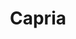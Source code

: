---
title: "Capria"
description: "Expert en outsourcing qui répond à vos besoins sur vos projets d’externalisation tout en respectant votre budget."
banner:
  title: Votre partenaire fiable et économique pour vos travaux d’externalisation
  content: Expert en outsourcing qui répond à vos besoins sur vos projets d’externalisation tout en respectant votre budget.
  image: /images/banner-art.png
  button:
    label: "Contactez Nous"
    link: "/contact"
    enable: true

# services
services:
  - title: "Capria Security"
    content: "Filiale du Groupe CAPRIA créée en 2022, CAPRIA Security est une agence de sécurité privée intervient dans les domaines de la Sûreté / Sécurité et de la protection rapprochée sis à Antananarivo."
    images:
      - "/images/security/siren.png"
      - "/images/security/police-dog.png"
      - "/images/security/police-car.png"
    button:
      enable: true
      label: Consulter
      link: /security

  - title: "Capria Agency"
    content: "Lorem ipsum dolor sit amet, consectetur adipiscing elit. Consequat tristique eget amet, tempus eu at consecttur. Leo facilisi nunc viverra tellus. Ac laoreet sit vel consquat. consectetur adipiscing elit. Consequat tristique eget amet, tempus eu at consecttur. Leo facilisi nunc viverra tellus. Ac laoreet sit vel consquat."
    images: 
      - "/images/agency/outsource.png"
      - "/images/agency/outsourcing.png"
    button:
      enable: true
      label: Consulter
      link: /agency
  
  - title: "Capria Tech"
    content: "Filiale du Groupe CAPRIA crée en 2022, CAPRIA TECH est une agence digitale qui dans le domaine du Web, Programmation, Developpement d'application, Maintenance Informatique, Systeme et Reseau."
    images:
      - "/images/tech/app-settings.png"
      - "/images/tech/app.png"
      - "/images/tech/coding.png"
      - "/images/tech/web-development.png"
    button:
      enable: true
      label: Consulter
      link: /contact


  - title: "Capria Event"
    content: "Lorem ipsum dolor sit amet, consectetur adipiscing elit. Consequat tristique eget amet, tempus eu at consecttur. Leo facilisi nunc viverra tellus. Ac laoreet sit vel consquat. consectetur adipiscing elit. Consequat tristique eget amet, tempus eu at consecttur. Leo facilisi nunc viverra tellus. Ac laoreet sit vel consquat."
    images:
      - "/images/event/wedding-arch.png"
      - "/images/event/event.png"
      - "/images/event/opening-ceremony.png"
      - "/images/event/billboard.png"
      - "/images/event/wedding-rings.png"
    button:
      enable: true
      label: Consulter
      link: /event


  - title: "Capria Outsourcing"
    content: "Expert en outsourcing, Capria répond à vos besoins sur vos projets d'externalisation en respectant votre budget. Nous vous proposons une équipe d'experts ayant au moins 5 ans d'expérience dans chaque domaine. Chacun excelle brillamment dans chaque métier et possède de solide référence au niveau international"
    images:
      - "/images/event/billboard.png"
    button:
      enable: true
      label: Consulter
      link: /event
# workflow
workflow: 
  title: "Experience the best workflow with us"
  image: "/images/banner.jpg"
  description: "Lorem ipsum dolor sit amet, consectetur adipiscing elit. Consequat tristique eget amet, tempus eu at consecttur."

# call_to_action
call_to_action:
  title: Prêt à collaborer?
  content: Lorem ipsum dolor sit amet, consectetur adipiscing elit. Consequat tristique eget amet, tempus eu at consecttur.
  image: '/images/cta.png'
  button:
    enable: true
    label: "Contactez Nous"
    link: "/contact"
---